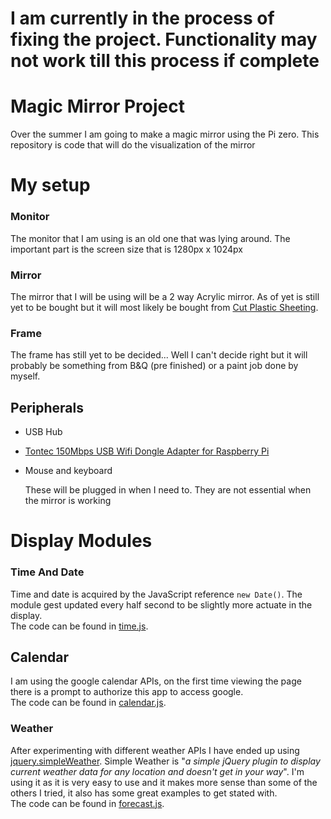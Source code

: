 # I am currently in the process of fixing the project. Functionality may not work till this process if complete

# Magic Mirror Project
Over the summer I am going to make a magic mirror using the Pi zero. This repository is code that will do the visualization of the mirror

# My setup
### Monitor
The monitor that I am using is an old one that was lying around.
The important part is the screen size that is 1280px x 1024px

### Mirror
The mirror that I will be using will be a 2 way Acrylic mirror.
As of yet is still yet to be bought but it will most likely be bought from [Cut Plastic Sheeting](http://www.cutplasticsheeting.co.uk/mirrored-sheeting/two-way-acrylic-mirror).

### Frame
The frame has still yet to be decided... Well I can't decide right but it will probably be something from B&Q (pre finished) or a paint job done by myself.

## Peripherals
- USB Hub

- [Tontec 150Mbps USB Wifi Dongle Adapter for Raspberry Pi](https://www.amazon.co.uk/Tontec-150Mbps-Adapter-Raspberry-Windows/dp/B010AKMF3Y/)

- Mouse and keyboard

	These will be plugged in when I need to. They are not essential when the mirror is working

# Display Modules
### Time And Date
Time and date is acquired by the JavaScript reference `new Date()`. The module gest updated every half second to be slightly more actuate in the display.
<br>The code can be found in [time.js](site/assets/script/time.js).

## Calendar
I am using the google calendar APIs, on the first time viewing the page there is a prompt to authorize this app to access google.
<br>The code can be found in [calendar.js](site/assets/script/calendar.js).

### Weather
After experimenting with different weather APIs I have ended up using [jquery.simpleWeather](http://simpleweatherjs.com).
Simple Weather is "*a simple jQuery plugin to display current weather data for any location and doesn't get in your way*". I'm using it as it is very easy to use and it makes more sense than some of the others I tried, it also has some great examples to get stated with.
<br>The code can be found in [forecast.js](site/assets/script/forecast.js).
